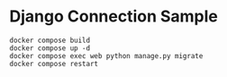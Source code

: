 # Django Connection Sample

```
docker compose build
docker compose up -d
docker compose exec web python manage.py migrate
docker compose restart
```